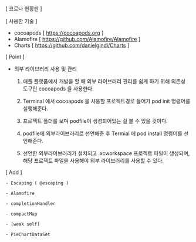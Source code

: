 [ 코로나 현황판 ]


[ 사용한 기술 ]

  - cocoapods [   https://cocoapods.org ]
  - Alamofire [ https://github.com/Alamofire/Alamofire ]
  - Charts [ https://github.com/danielgindi/Charts ] 

[ Point ] 

  - 외부 라이브러리 사용 및 관리
  
    1. 애플 플랫폼에서 개발을 할 때 외부 라이브러리 관리를 쉽게 하기 위해 의존성 도구인 cocoapods 을 사용한다.
      
    2. Terminal 에서 cocoapods 을 사용할 프로젝트경로 들어가 pod init 명령어를 실행해준다.
    
    3. 프로젝트 폴더를 보며 podfile이 생성되어있는 걸 볼 수 있을 것이다.
    
    4. podfile에 외부라이브러리르 선언해준 후 Termial 에 pod install 명령어를 선언해준다.
    
    5. 선언한 외부라이브러리가 설치되고 .xcworkspace 프로젝트 파일이 생성되며, 해당 프로젝트 파일을 사용해야 외부 라이브러리를 사용할 수 있다.
    
    
[ Add ]
    
    - Escaping ( @escaping )
    
    - Alamofire 
    
    - completionHandler 
    
    - compactMap
    
    - [weak self]
    
    - PieChartDataSet
    
